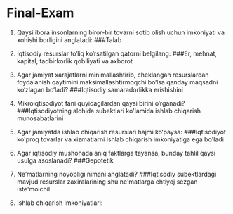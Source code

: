 # Final-Exam
1. Qaysi ibora insonlarning biror-bir tovarni sotib olish uchun imkoniyati va xohishi borligini anglatadi:
###Talab

2. Iqtisodiy resurslar to‘liq ko‘rsatilgan qatorni belgilang:
###Er, mehnat, kapital, tadbirkorlik qobiliyati va axborot

3. Agar jamiyat xarajatlarni minimallashtirib, cheklangan resurslardan foydalanish qaytimini maksimallashtirmoqchi bo‘lsa qanday maqsadni ko‘zlagan bo‘ladi?
###Iqtisodiy samaradorlikka erishishini

4. Mikroiqtisodiyot fani quyidagilardan qaysi birini o‘rganadi?
###Iqtisodiyotning alohida subektlari ko'lamida ishlab chiqarish munosabatlarini

5. Agar jamiyatda ishlab chiqarish resurslari hajmi ko‘paysa:
###Iqtisodiyot ko'proq tovarlar va xizmatlarni ishlab chiqarish imkoniyatiga ega bo'ladi

6. Agar iqtisodiy mushohada aniq faktlarga tayansa, bunday tahlil qaysi usulga asoslanadi?
###Gepotetik

7. Ne’matlarning noyobligi nimani anglatadi?
###Iqtisodiy subektlardagi mavjud resurslar zaxiralarining shu ne'matlarga ehtiyoj sezgan iste'molchil

8. Ishlab chiqarish imkoniyatlari:
###
